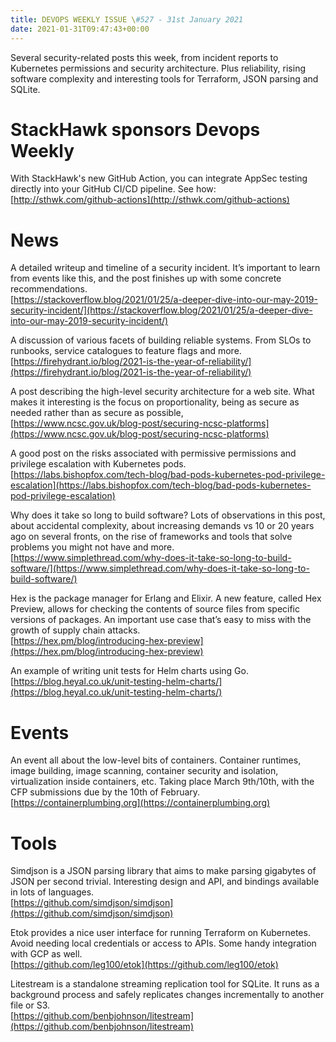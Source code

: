 ```yaml
---
title: DEVOPS WEEKLY ISSUE \#527 - 31st January 2021 
date: 2021-01-31T09:47:43+00:00
---
```


Several security-related posts this week, from incident reports to Kubernetes permissions and security architecture. Plus reliability, rising software complexity and interesting tools for Terraform, JSON parsing and SQLite.


StackHawk sponsors Devops Weekly
==============================

With StackHawk's new GitHub Action, you can integrate AppSec testing directly into your GitHub CI/CD pipeline. See how:
<br>[http://sthwk.com/github-actions](http://sthwk.com/github-actions)


News
====

A detailed writeup and timeline of a security incident. It’s important to learn from events like this, and the post finishes up with some concrete recommendations.
<br>[https://stackoverflow.blog/2021/01/25/a-deeper-dive-into-our-may-2019-security-incident/](https://stackoverflow.blog/2021/01/25/a-deeper-dive-into-our-may-2019-security-incident/)


A discussion of various facets of building reliable systems. From SLOs to runbooks, service catalogues to feature flags and more.
<br>[https://firehydrant.io/blog/2021-is-the-year-of-reliability/](https://firehydrant.io/blog/2021-is-the-year-of-reliability/)


A post describing the high-level security architecture for a web site. What makes it interesting is the focus on proportionality, being as secure as needed rather than as secure as possible,
<br>[https://www.ncsc.gov.uk/blog-post/securing-ncsc-platforms](https://www.ncsc.gov.uk/blog-post/securing-ncsc-platforms)


A good post on the risks associated with permissive permissions and privilege escalation with Kubernetes pods.
<br>[https://labs.bishopfox.com/tech-blog/bad-pods-kubernetes-pod-privilege-escalation](https://labs.bishopfox.com/tech-blog/bad-pods-kubernetes-pod-privilege-escalation)


Why does it take so long to build software? Lots of observations in this post, about accidental complexity, about increasing demands vs 10 or 20 years ago on several fronts, on the rise of frameworks and tools that solve problems you might not have and more.
<br>[https://www.simplethread.com/why-does-it-take-so-long-to-build-software/](https://www.simplethread.com/why-does-it-take-so-long-to-build-software/)


Hex is the package manager for Erlang and Elixir. A new feature, called Hex Preview, allows for checking the contents of source files from specific versions of packages. An important use case that’s easy to miss with the growth of supply chain attacks.
<br>[https://hex.pm/blog/introducing-hex-preview](https://hex.pm/blog/introducing-hex-preview)


An example of writing unit tests for Helm charts using Go.
<br>[https://blog.heyal.co.uk/unit-testing-helm-charts/](https://blog.heyal.co.uk/unit-testing-helm-charts/)


Events
======

An event all about the low-level bits of containers. Container runtimes, image building, image scanning, container security and isolation, virtualization inside containers, etc. Taking place March 9th/10th, with the CFP submissions due by the 10th of February.
<br>[https://containerplumbing.org](https://containerplumbing.org)


Tools
=====

Simdjson is a JSON parsing library that aims to make parsing gigabytes of JSON per second trivial. Interesting design and API, and bindings available in lots of languages.
<br>[https://github.com/simdjson/simdjson](https://github.com/simdjson/simdjson)


Etok provides a nice user interface for running Terraform on Kubernetes. Avoid needing local credentials or access to APIs. Some handy integration with GCP as well.
<br>[https://github.com/leg100/etok](https://github.com/leg100/etok)


Litestream is a standalone streaming replication tool for SQLite. It runs as a background process and safely replicates changes incrementally to another file or S3.
<br>[https://github.com/benbjohnson/litestream](https://github.com/benbjohnson/litestream)




